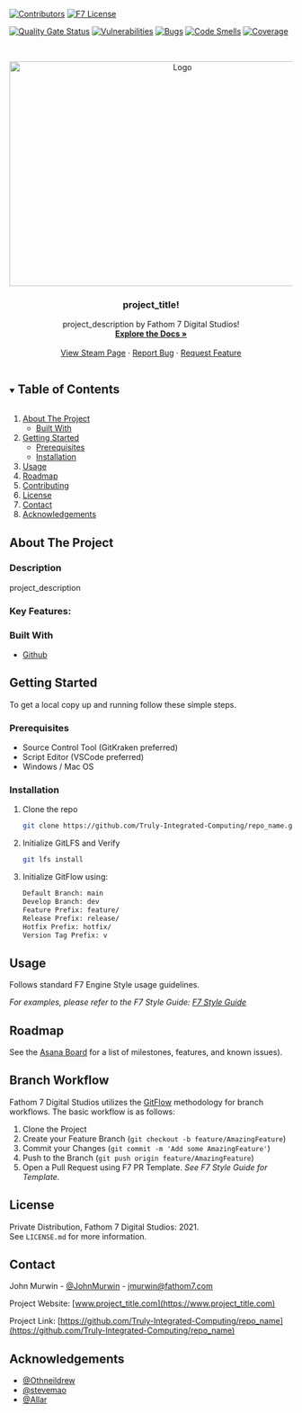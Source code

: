 <!--
*** TRULY INTEGRATED COMPUTING UNIVERSAL README TEMPLATE 

*** UPDATED: 07/22/2021
*** BY: John Murwin
>

<!--
*** To avoid retyping too much info. Do a search and replace for the following:
*** github_username, repo_name, twitter_handle, email, project_title, project_description, sonar_project_key
-->



<!-- PROJECT SHIELDS -->
<!--
*** I'm using markdown "reference style" links for readability.
*** Reference links are enclosed in brackets [ ] instead of parentheses ( ).
*** See the bottom of this document for the declaration of the reference variables
*** for contributors-url, forks-url, etc. This is an optional, concise syntax you may use.
*** https://www.markdownguide.org/basic-syntax/#reference-style-links
-->

[![Contributors][contributors-shield]][contributors-url]
[![F7 License][license-shield]][license-url]

[![Quality Gate Status][quality-gate-shield]][quality-gate-url]
[![Vulnerabilities][vulnerabilities-shield]][vulnerabilities-url]
[![Bugs][bugs-shield]][bugs-url]
[![Code Smells][smells-shield]][smells-url]
[![Coverage][coverage-shield]][coverage-url]


<!-- PROJECT LOGO -->
<br />
<p align="center">
  <a href="https://github.com/Truly-Integrated-Computing/repo_name">
    <img src="images/" alt="Logo" width="600" height="400">
  </a>

  <h3 align="center">project_title!</h3>

  <p align="center">
    project_description by Fathom 7 Digital Studios!
    <br />
    <a href="https://github.com/Truly-Integrated-Computing/repo_name/wiki"><strong>Explore the Docs »</strong></a>
    <br />
    <br />
    <a href="">View Steam Page</a>
    ·
    <a href="https://github.com/Truly-Integrated-Computing/repo_name/issues">Report Bug</a>
    ·
    <a href="https://github.com/Truly-Integrated-Computing/repo_name/issues">Request Feature</a>
  </p>
</p>



<!-- TABLE OF CONTENTS -->
<details open="open">
  <summary><h2 style="display: inline-block">Table of Contents</h2></summary>
  <ol>
    <li>
      <a href="#about-the-project">About The Project</a>
      <ul>
        <li><a href="#built-with">Built With</a></li>
      </ul>
    </li>
    <li>
      <a href="#getting-started">Getting Started</a>
      <ul>
        <li><a href="#prerequisites">Prerequisites</a></li>
        <li><a href="#installation">Installation</a></li>
      </ul>
    </li>
    <li><a href="#usage">Usage</a></li>
    <li><a href="#roadmap">Roadmap</a></li>
    <li><a href="#contributing">Contributing</a></li>
    <li><a href="#license">License</a></li>
    <li><a href="#contact">Contact</a></li>
    <li><a href="#acknowledgements">Acknowledgements</a></li>
  </ol>
</details>



<!-- ABOUT THE PROJECT -->
## About The Project
### Description
project_description


### Key Features:



### Built With

* [Github](https://www.github.com) 



<!-- GETTING STARTED -->
## Getting Started

To get a local copy up and running follow these simple steps.

### Prerequisites
* Source Control Tool (GitKraken preferred)
* Script Editor (VSCode preferred) 
* Windows / Mac OS

### Installation

1. Clone the repo
   ```sh
   git clone https://github.com/Truly-Integrated-Computing/repo_name.git
   ```
2. Initialize GitLFS and Verify 
   ```sh
   git lfs install
   ```
3. Initialize GitFlow using:
   ```sh
   Default Branch: main
   Develop Branch: dev
   Feature Prefix: feature/
   Release Prefix: release/
   Hotfix Prefix: hotfix/
   Version Tag Prefix: v
   ```


<!-- USAGE EXAMPLES -->
## Usage

Follows standard F7 Engine Style usage guidelines.

_For examples, please refer to the F7 Style Guide: [F7 Style Guide](https://github.com/Truly-Integrated-Computing/F7-Knowledgebase/wiki/F7-Engine-Style-Guide)_



<!-- ROADMAP -->
## Roadmap

See the [Asana Board]() for a list of milestones, features, and known issues).



<!-- CONTRIBUTING -->
## Branch Workflow

Fathom 7 Digital Studios utilizes the [GitFlow]() methodology for branch workflows. The basic workflow is as follows:

1. Clone the Project
2. Create your Feature Branch (`git checkout -b feature/AmazingFeature`)
3. Commit your Changes (`git commit -m 'Add some AmazingFeature'`)
4. Push to the Branch (`git push origin feature/AmazingFeature`)
5. Open a Pull Request using F7 PR Template. _See F7 Style Guide for Template._



<!-- LICENSE -->
## License

Private Distribution, Fathom 7 Digital Studios: 2021.   
See `LICENSE.md` for more information.



<!-- CONTACT -->
## Contact

John Murwin - [@JohnMurwin](https://twitter.com/JohnMurwin) - jmurwin@fathom7.com

Project Website: [www.project_title.com](https://www.project_title.com)

Project Link: [https://github.com/Truly-Integrated-Computing/repo_name](https://github.com/Truly-Integrated-Computing/repo_name)



<!-- ACKNOWLEDGEMENTS -->
## Acknowledgements

* [@Othneildrew](https://github.com/othneildrew)
* [@stevemao](https://github.com/stevemao)
* [@Allar](https://github.com/Allar)





<!-- MARKDOWN LINKS & IMAGES -->
<!-- https://www.markdownguide.org/basic-syntax/#reference-style-links -->
[contributors-shield]: https://img.shields.io/github/contributors/Truly-Integrated-Computing/repo.svg?style=for-the-badge
[contributors-url]: https://github.com/Truly-Integrated-Computing/repo_name/graphs/contributors 
[issues-shield]: https://img.shields.io/github/issues/Truly-Integrated-Computing/repo.svg?style=for-the-badge
[issues-url]: https://github.com/Truly-Integrated-Computing/repo_name/issues
[license-shield]: https://img.shields.io/github/license/Truly-Integrated-Computing/repo.svg?style=for-the-badge
[license-url]: https://github.com/Truly-Integrated-Computing/repo_name/blob/main/LICENSE.txt
[linkedin-shield]: https://img.shields.io/badge/-LinkedIn-black.svg?style=for-the-badge&logo=linkedin&colorB=555
[linkedin-url]: https://linkedin.com/in/Truly-Integrated-Computing

[quality-gate-shield]: https://sonarcloud.io/api/project_badges/measure?project=sonar_project_key&metric=alert_status
[quality-gate-url]: https://sonarcloud.io/dashboard?id=sonar_project_key
[vulnerabilities-shield]: https://sonarcloud.io/api/project_badges/measure?project=sonar_project_key&metric=vulnerabilities
[vulnerabilities-url]: https://sonarcloud.io/dashboard?id=sonar_project_key
[bugs-shield]: https://sonarcloud.io/api/project_badges/measure?project=sonar_project_key&metric=bugs
[bugs-url]: https://sonarcloud.io/dashboard?id=sonar_project_key
[smells-shield]: https://sonarcloud.io/api/project_badges/measure?project=sonar_project_key&metric=code_smells
[smells-url]: https://sonarcloud.io/dashboard?id=sonar_project_key
[coverage-shield]: https://sonarcloud.io/api/project_badges/measure?project=sonar_project_key&metric=coverage
[coverage-url]: https://sonarcloud.io/dashboard?id=sonar_project_key